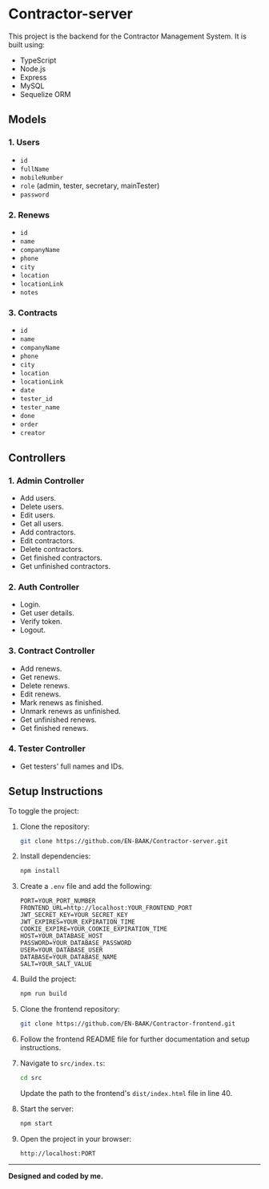 # Contractor-server

This project is the backend for the Contractor Management System. It is built using:

- TypeScript
- Node.js
- Express
- MySQL
- Sequelize ORM

## Models

### 1. Users
- `id`
- `fullName`
- `mobileNumber`
- `role` (admin, tester, secretary, mainTester)
- `password`

### 2. Renews
- `id`
- `name`
- `companyName`
- `phone`
- `city`
- `location`
- `locationLink`
- `notes`

### 3. Contracts
- `id`
- `name`
- `companyName`
- `phone`
- `city`
- `location`
- `locationLink`
- `date`
- `tester_id`
- `tester_name`
- `done`
- `order`
- `creator`

## Controllers

### 1. Admin Controller
- Add users.
- Delete users.
- Edit users.
- Get all users.
- Add contractors.
- Edit contractors.
- Delete contractors.
- Get finished contractors.
- Get unfinished contractors.

### 2. Auth Controller
- Login.
- Get user details.
- Verify token.
- Logout.

### 3. Contract Controller
- Add renews.
- Get renews.
- Delete renews.
- Edit renews.
- Mark renews as finished.
- Unmark renews as unfinished.
- Get unfinished renews.
- Get finished renews.

### 4. Tester Controller
- Get testers' full names and IDs.

## Setup Instructions

To toggle the project:

1. Clone the repository:
   ```bash
   git clone https://github.com/EN-BAAK/Contractor-server.git
   ```

2. Install dependencies:
   ```bash
   npm install
   ```

3. Create a `.env` file and add the following:
   ```env
   PORT=YOUR_PORT_NUMBER
   FRONTEND_URL=http://localhost:YOUR_FRONTEND_PORT
   JWT_SECRET_KEY=YOUR_SECRET_KEY
   JWT_EXPIRES=YOUR_EXPIRATION_TIME
   COOKIE_EXPIRE=YOUR_COOKIE_EXPIRATION_TIME
   HOST=YOUR_DATABASE_HOST
   PASSWORD=YOUR_DATABASE_PASSWORD
   USER=YOUR_DATABASE_USER
   DATABASE=YOUR_DATABASE_NAME
   SALT=YOUR_SALT_VALUE
   ```

4. Build the project:
   ```bash
   npm run build
   ```

5. Clone the frontend repository:
   ```bash
   git clone https://github.com/EN-BAAK/Contractor-frontend.git
   ```

6. Follow the frontend README file for further documentation and setup instructions.

7. Navigate to `src/index.ts`:
   ```bash
   cd src
   ```
   Update the path to the frontend's `dist/index.html` file in line 40.

8. Start the server:
   ```bash
   npm start
   ```

9. Open the project in your browser:
   ```
   http://localhost:PORT
   ```

---

**Designed and coded by me.**
